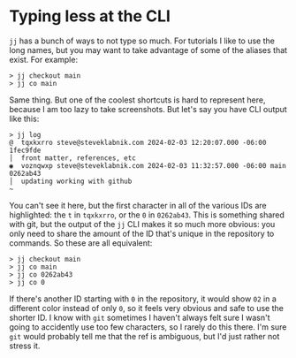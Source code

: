 # Typing less at the CLI

`jj` has a bunch of ways to not type so much. For tutorials I like to use the
long names, but you may want to take advantage of some of the aliases that
exist. For example:

```console
> jj checkout main
> jj co main
```

Same thing. But one of the coolest shortcuts is hard to represent here, because
I am too lazy to take screenshots. But let's say you have CLI output like
this:

```console
> jj log
@  tqxkxrro steve@steveklabnik.com 2024-02-03 12:20:07.000 -06:00 1fec9fde
│  front matter, references, etc
◉  voznqwxp steve@steveklabnik.com 2024-02-03 11:32:57.000 -06:00 main 0262ab43
│  updating working with github
~
```

You can't see it here, but the first character in all of the various IDs are
highlighted: the `t` in `tqxkxrro`, or the `0` in `0262ab43`. This is something
shared with git, but the output of the `jj` CLI makes it so much more obvious:
you only need to share the amount of the ID that's unique in the repository to
commands. So these are all equivalent:

```console
> jj checkout main
> jj co main
> jj co 0262ab43
> jj co 0
```

If there's another ID starting with `0` in the repository, it would show `02` in
a different color instead of only `0`, so it feels very obvious and safe to
use the shorter ID. I know with `git` sometimes I haven't always felt sure I
wasn't going to accidently use too few characters, so I rarely do this there.
I'm sure `git` would probably tell me that the ref is ambiguous, but I'd just
rather not stress it.

